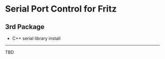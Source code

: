 Serial Port Control for Fritz
=============================
3rd Package
-----------
- C++ serial library
install
-------
TBD